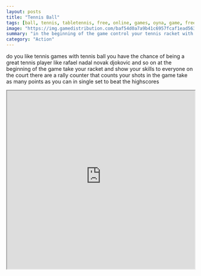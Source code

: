 ```yaml
---
layout: posts
title: "Tennis Ball"
tags: [ball, tennis, tabletennis, free, online, games, oyna, game, free, games, play, play, games]
image: "https://img.gamedistribution.com/baf54d0a7a9b41c6957fcaf1ead56381-512x384.jpeg"
summary: "in the beginning of the game control your tennis racket with your mouse or your touchpad take your position and try to win the rallies and game as well enjoy  free online games oyna game free games play play games"
category: "Action"
---
```


do you like tennis games with tennis ball you have the chance of being a great tennis player like rafael nadal novak djokovic and so on at the beginning of the game take your racket and show your skills to everyone on the court there are a rally counter that counts your shots in the game take as many points as you can in single set to beat the highscores

<iframe width="100%" height="480px;" src="https://html5.gamedistribution.com/baf54d0a7a9b41c6957fcaf1ead56381/"></iframe>